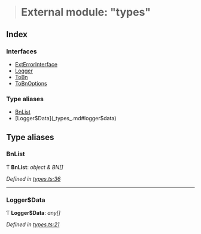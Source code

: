 > # External module: "types"

## Index

### Interfaces

* [ExtErrorInterface](../interfaces/_types_.exterrorinterface.md)
* [Logger](../interfaces/_types_.logger.md)
* [ToBn](../interfaces/_types_.tobn.md)
* [ToBnOptions](../interfaces/_types_.tobnoptions.md)

### Type aliases

* [BnList](_types_.md#bnlist)
* [Logger$Data](_types_.md#logger$data)

## Type aliases

###  BnList

Ƭ **BnList**: *object & BN[]*

*Defined in [types.ts:36](https://github.com/polkadot-js/common/blob/25fc033/packages/util/src/types.ts#L36)*

___

###  Logger$Data

Ƭ **Logger$Data**: *any[]*

*Defined in [types.ts:21](https://github.com/polkadot-js/common/blob/25fc033/packages/util/src/types.ts#L21)*